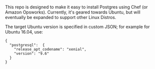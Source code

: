 This repo is designed to make it easy to install Postgres using Chef (or Amazon Opsworks).
Currently, it's geared towards Ubuntu, but will eventually be expanded to support other Linux Distros.  

The target Ubuntu version is specified in custom JSON; for example for Ubuntu 16.04, use: 

```
{
  "postgresql":  {
    "release_apt_codename": "xenial",
    "version": "9.6" 
  }
}
```
